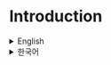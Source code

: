 # Introduction

<details>
<summary>English</summary>
<br>

Hello, I am a resident in the Department of Orthopedic Surgery at Seoul National University Hospital.  
Arc center distance can be a useful parameter in assessing fractures in joints, such as ankle fractures or mallet fingers.  
(Kim, M. B., Lee, J. H., & Lee, Y. H. (2022). Arc center distance as a novel quantitative radiographic parameter for volar Barton fractures. Archives of Orthopaedic and Trauma Surgery, 142(12), 3765-3770. [https://doi.org/10.1007/s00402-021-04240-0](https://doi.org/10.1007/s00402-021-04240-0))  
This program helps you upload an X-ray (DICOM file), select three points that make up each joint, and measure the distance between the centers of each circle.

## Usage

1. Access [http://leejm1031.synology.me:8888](http://leejm1031.synology.me:8888)
2. Click "Browse files" or drag and drop an image to upload.
3. Click three points on a joint. Confirm that a circle is drawn and then click three points on another joint to draw the remaining circle.
4. The undo and refresh buttons are located on the sidebar.

* The length is measured based on the pixel-to-length ratio in the DICOM file, but sometimes this information is missing or stored differently in the DICOM file. In such cases, a warning may appear. Please contact jaeminlee.1996@gmail.com for modifications to improve future development.

## Executable file
A PyQT-based program has been released. The usage method is the same.
### Download
- [Downloadlink_MAC](./acd_pyqt_v0.2.app)
- [Downloadlink_WIN](./acd_pyqt_v0.2.exe)


</details>

<details>
<summary>한국어</summary>
<br>

안녕하세요. 저는 서울대학교병원 정형외과 소속의 레지던트입니다.  
Ankle fracture나 mallet finger 등 관절에서의 골절에 있어서 정도를 판단하는데에 arc center distance는 useful parameter가 될 수 있습니다.  
(Kim, M. B., Lee, J. H., & Lee, Y. H. (2022). Arc center distance as a novel quantitative radiographic parameter for volar Barton fractures. Archives of Orthopaedic and Trauma Surgery, 142(12), 3765-3770. [https://doi.org/10.1007/s00402-021-04240-0](https://doi.org/10.1007/s00402-021-04240-0))  
이 프로그램은 X-ray를 업로드하고(DICOM 파일), 관절을 이루는 세 점씩 클릭하여 선택한 후에 각 원의 중심의 거리를 측정하는 데에 도움을 주는 프로그램입니다.

## 자세한 사용법

1. [http://leejm1031.synology.me:8888](http://leejm1031.synology.me:8888) 에 접속
2. Browse files를 누르거나, Drag and drop으로 이미지를 업로드합니다.
3. 한 관절에 대해 세 점을 클릭합니다. 원이 그려지는 것을 확인하고 다른 관절에 대해 세 점을 클릭하여 나머지 원이 그려지는 것을 확인합니다.
4. 되돌리는 버튼과 Refresh 버튼은 사이드바에 있습니다.

* DICOM 파일에서의 픽셀 : 길이 비율을 가지고 길이를 측정하지만 때에 따라 해당 정보가 없거나 파라미터가 다르게 저장되어있는 DICOM 파일도 있습니다. 그런 경우 경고창이 뜰 수 있으며 추후 개발을 위해 jaeminlee.1996@gmail.com 으로 연락주시면 변경하도록 하겠습니다.

## 실행파일 
PyQT 기반의 실행파일이 배포되었습니다. 
실행 방법은 동일합니다. 

### Download
- [Downloadlink_MAC](./acd_pyqt_v0.2.app)
- [Downloadlink_WIN](./acd_pyqt_v0.2.exe)

</details>